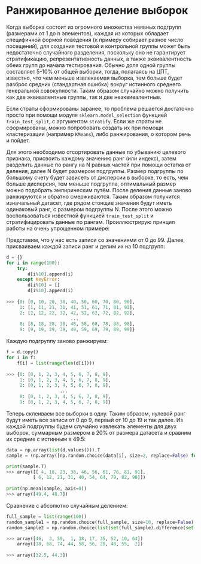# Ранжированное деление выборок
Когда выборка состоит из огромного множества неявных подгрупп (размерами от 1 до n элементов), каждая из которых обладает специфичной формой поведения 
(к примеру собирает разное число посещений), для создания тестовой и контрольной группы может быть недостаточно случайного разделения, поскольку оно не гарантирует 
стратификацию, репрезентативность данных, а также эквивалентность обеих групп до начала тестирования. Обычно доля одной группы составляет 5-10% от общей выборки, тогда, полагаясь на ЦПТ, известно, что чем меньше извлекаемая выборка, тем больше будет разброс средних (стандартная ошибка) вокруг истинного среднего генеральной совокупности. Таким образом случайно можно получить как две эквивалентные группы, так и две неэквивалентные.

Если страты сформированы заранее, то проблема решается достаточно просто при помощи модуля `sklearn.model_selection` функцией `train_test_split`, с аргументом `stratify`. 
Если же страты не сформированы, можно попробовать создать их при помощи кластеризации (например `KMeans`), либо ранжирования, о котором речь и пойдет. 

Для этого необходимо отсортировать данные по убыванию целевого признака, 
присвоить каждому значению ранг (или индекс), затем разделить данные по рангу на N равных частей при помощи остатка от деления, далее N будет размером подгруппы. 
Размер подгруппы по большому счету будет зависеть от дисперсии в выборке, то есть, чем больше дисперсия, тем меньше подгруппа, 
оптимальный размер можно подобрать эмпирическим путём. После деления данные заново ранжируются и обратно смерживаются. Таким образом получится изначальный датасет, 
где рядом стоящие значения будут иметь одинаковый ранг, с размером подгруппы N. После этого можно воспользоваться известной функцией `train_test_split` и стратифицировать данные по рангам. Проиллюстрирую принцип работы на очень упрощенном примере:

Представим, что у нас есть записи со значениями от 0 до 99. Далее, присваиваем каждой записи ранг и делим их на 10 подгрупп: 
```python
d = {}
for i in range(100):
    try:
        d[i%10].append(i)
    except KeyError:
        d[i%10] = []
        d[i%10].append(i)
        
>>> {0: [0, 10, 20, 30, 40, 50, 60, 70, 80, 90],
     1: [1, 11, 21, 31, 41, 51, 61, 71, 81, 91],
     2: [2, 12, 22, 32, 42, 52, 62, 72, 82, 92],
                        ...
     8: [8, 18, 28, 38, 48, 58, 68, 78, 88, 98],
     9: [9, 19, 29, 39, 49, 59, 69, 79, 89, 99]}
```
Каждую подгруппу заново ранжируем:
```python
f = d.copy()
for i in f:
    f[i] = list(range(len(d[i])))
    
>>> {0: [0, 1, 2, 3, 4, 5, 6, 7, 8, 9],
     1: [0, 1, 2, 3, 4, 5, 6, 7, 8, 9],
     2: [0, 1, 2, 3, 4, 5, 6, 7, 8, 9],
                    ...
     8: [0, 1, 2, 3, 4, 5, 6, 7, 8, 9],
     9: [0, 1, 2, 3, 4, 5, 6, 7, 8, 9]}
 ```
 Теперь склеиваем все выборки в одну. Таким образом, нулевой ранг будут иметь все записи от 0 до 9, первый от 10 до 19 и так далее. 
 Из каждой подгруппы будем случайно извлекать элементы для двух выборок, суммарным размером в 20% от размера датасета и сравним их средние с истинным в 49.5:
 ```python
data = np.array(list(d.values())).T
sample = (np.array([np.random.choice(data[i], size=2, replace=False) for i in f]))

print(sample.T)
>>> array([[ 4, 18, 23, 38, 46, 56, 61, 76, 81, 91],
           [ 6, 12, 21, 31, 40, 54, 64, 79, 82, 98]])
           
print(np.mean(sample, axis=0))
>>> array([49.4, 48.7])
  ```
 Сравнение с абсолютно случайным делением:
```python
full_sample = list(range(100))
random_sample1 = np.random.choice(full_sample, size=10, replace=False)
random_sample2 = np.random.choice(list(set(full_sample).difference(set(random_sample1))), size=10, replace=False)

>>> array([46,  3, 59,  1, 38, 17, 35, 52, 10, 64])
    array([18, 68, 74, 44, 58, 56, 20, 48, 55,  2])
    
>>> array([32.5, 44.3])
```

 
